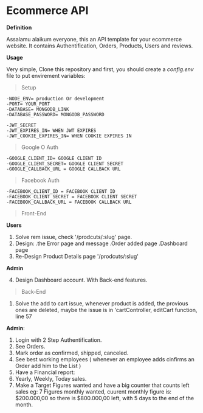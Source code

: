 # Ecommerce API

**Definition**

Assalamu alaikum everyone, this an API template for your ecommerce website. It contains Authentification, Orders, Products, Users and reviews.

**Usage**

Very simple, Clone this repository and first, you should create a _config.env_ file to put envirement variables:

> Setup

```
-NODE_ENV= production Or development
-PORT= YOUR_PORT
-DATABASE= MONGODB_LINK
-DATABASE_PASSWORD= MONGODB_PASSWORD

-JWT_SECRET
-JWT_EXPIRES_IN= WHEN JWT EXPIRES
-JWT_COOKIE_EXPIRES_IN= WHEN COOKIE EXPIRES IN
```

> Google O Auth

```
-GOOGLE_CLIENT_ID= GOOGLE CLIENT ID
-GOOGLE_CLIENT_SECRET= GOOGLE CLIENT SECRET
-GOOGLE_CALLBACK_URL = GOOGLE CALLBACK URL
```

> Facebook Auth

```
-FACEBOOK_CLIENT_ID = FACEBOOK CLIENT ID
-FACEBOOK_CLIENT_SECRET = FACEBOOK CLIENT SECRET
-FACEBOOK_CALLBACK_URL = FACEBOOK CALLBACK URL
```

> Front-End

**Users**

1. Solve rem issue, check '/prodcuts/:slug' page.
2. Design:
   .the Error page and message
   .Order added page
   .Dashboard page
3. Re-Design Product Details page '/prodcuts/:slug'

**Admin**

4. Design Dashboard account. With Back-end features.

> Back-End

1. Solve the add to cart issue, whenever product is added, the provious ones are deleted, maybe the issue is in 'cartController, editCart function, line 57

**Admin**:

1. Login with 2 Step Authentification.
2. See Orders.
3. Mark order as confirmed, shipped, canceled.
4. See best working employees ( whenever an employee adds cinfirms an Order add him to the List )
5. Have a Financial report:
6. Yearly, Weekly, Today sales.
7. Make a Target Figures wanted and have a big counter that counts left sales
   eg: 7 Figures monthly wanted, cuurent monthly figure is: $200.000,00 so there is $800.000,00 left, with 5 days to the end of the month.
